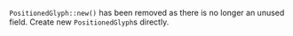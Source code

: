 `PositionedGlyph::new()` has been removed as there is no longer an unused field. Create new `PositionedGlyph`s directly.
